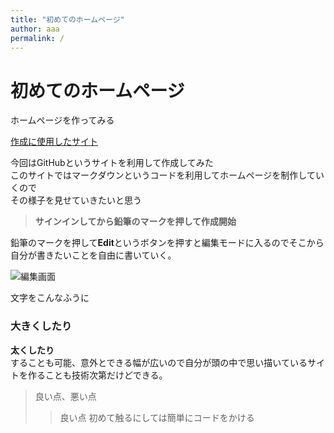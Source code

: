 ```yaml
---
title: "初めてのホームページ"
author: aaa
permalink: /
---
```



# 初めてのホームページ

ホームページを作ってみる


[作成に使用したサイト](https://github.co.jp/)


今回はGitHubというサイトを利用して作成してみた  
このサイトではマークダウンというコードを利用してホームページを制作していくので  
その様子を見せていきたいと思う

> **サインインしてから鉛筆のマークを押して作成開始**

鉛筆のマークを押して**Edit**というボタンを押すと編集モードに入るのでそこから自分が書きたいことを自由に書いていく。

![編集画面]()

文字をこんなふうに  
### 大きくしたり  
**太くしたり**  
することも可能、意外とできる幅が広いので自分が頭の中で思い描いているサイトを作ることも技術次第だけどできる。


> 良い点、悪い点
>> 良い点
初めて触るにしては簡単にコードをかける
